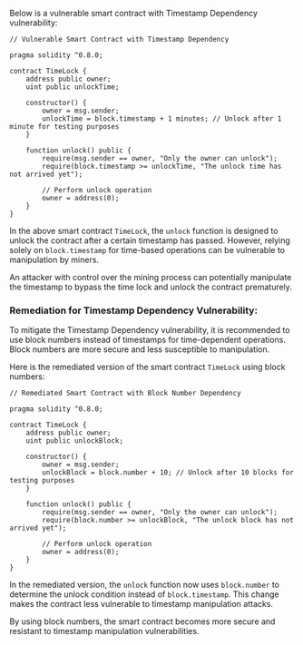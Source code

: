Below is a vulnerable smart contract with Timestamp Dependency vulnerability:

```solidity
// Vulnerable Smart Contract with Timestamp Dependency

pragma solidity ^0.8.0;

contract TimeLock {
    address public owner;
    uint public unlockTime;

    constructor() {
        owner = msg.sender;
        unlockTime = block.timestamp + 1 minutes; // Unlock after 1 minute for testing purposes
    }

    function unlock() public {
        require(msg.sender == owner, "Only the owner can unlock");
        require(block.timestamp >= unlockTime, "The unlock time has not arrived yet");

        // Perform unlock operation
        owner = address(0);
    }
}
```

In the above smart contract `TimeLock`, the `unlock` function is designed to unlock the contract after a certain timestamp has passed. However, relying solely on `block.timestamp` for time-based operations can be vulnerable to manipulation by miners.

An attacker with control over the mining process can potentially manipulate the timestamp to bypass the time lock and unlock the contract prematurely.

### Remediation for Timestamp Dependency Vulnerability:

To mitigate the Timestamp Dependency vulnerability, it is recommended to use block numbers instead of timestamps for time-dependent operations. Block numbers are more secure and less susceptible to manipulation.

Here is the remediated version of the smart contract `TimeLock` using block numbers:

```solidity
// Remediated Smart Contract with Block Number Dependency

pragma solidity ^0.8.0;

contract TimeLock {
    address public owner;
    uint public unlockBlock;

    constructor() {
        owner = msg.sender;
        unlockBlock = block.number + 10; // Unlock after 10 blocks for testing purposes
    }

    function unlock() public {
        require(msg.sender == owner, "Only the owner can unlock");
        require(block.number >= unlockBlock, "The unlock block has not arrived yet");

        // Perform unlock operation
        owner = address(0);
    }
}
```

In the remediated version, the `unlock` function now uses `block.number` to determine the unlock condition instead of `block.timestamp`. This change makes the contract less vulnerable to timestamp manipulation attacks.

By using block numbers, the smart contract becomes more secure and resistant to timestamp manipulation vulnerabilities.